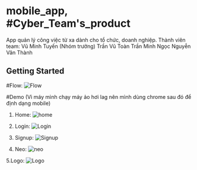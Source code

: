 # mobile_app, #Cyber_Team's_product

App quản lý công việc từ xa dành cho tổ chức, doanh nghiệp.
Thành viên team:
Vũ Minh Tuyến (Nhóm trưởng)
Trần Vũ Toàn
Trần Minh Ngọc
Nguyễn Văn Thành

## Getting Started


#Flow:
![Flow](https://user-images.githubusercontent.com/81580234/141955368-dd03ffca-a31d-4f82-880c-8c19e4f69f8e.PNG)

#Demo (Vì máy mình chạy máy ảo hơi lag nên mình dùng chrome sau đó để định dạng mobile)

1. Home:
![home](https://user-images.githubusercontent.com/81580234/141954700-a414a8cd-7142-4c1b-ad54-36ad102c94ec.PNG)

2. Login:
![Login](https://user-images.githubusercontent.com/81580234/141954763-7ee49ebe-8e1a-41f4-8f1f-c8f2bab08561.PNG)

3. Signup:
![Signup](https://user-images.githubusercontent.com/81580234/141954778-7aa01dc7-e1e9-4e6f-843e-97ba4d8ec08c.PNG)

4. Neo:
![neo](https://user-images.githubusercontent.com/81580234/141954807-6c7d7c6e-3516-43ee-993d-805771264a5d.PNG)

5.Logo:
![Logo](https://user-images.githubusercontent.com/81580234/141954846-1e7ff91b-9954-4c58-bb9c-7e98046890ff.png)



